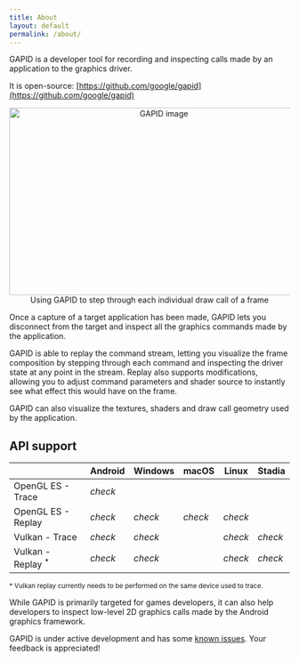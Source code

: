 ```yaml
---
title: About
layout: default
permalink: /about/
---
```


GAPID is a developer tool for recording and inspecting calls made by an application to the graphics driver.

It is open-source: [https://github.com/google/gapid](https://github.com/google/gapid)

<div style="text-align: center;">
    <img src="../images/hero.gif" alt="GAPID image" width="540" height="337">
    <figcaption>Using GAPID to step through each individual draw call of a frame</figcaption>
</div>

Once a capture of a target application has been made, GAPID lets you disconnect from the target and inspect all the graphics commands made by the application.

GAPID is able to replay the command stream, letting you visualize the frame composition by stepping through each command and inspecting the driver state at any point in the stream. Replay also supports modifications, allowing you to adjust command parameters and shader source to instantly see what effect this would have on the frame.

GAPID can also visualize the textures, shaders and draw call geometry used by the application.

## API support

|                              | Android | Windows | macOS  | Linux | Stadia
| ---------------------------- | ------- | ------- |------- | ----- | ------
| OpenGL ES - Trace            |   <i class="material-icons check">check</i>     |         |        |       |
| OpenGL ES - Replay           |   <i class="material-icons check">check</i>     |   <i class="material-icons check">check</i>     |   <i class="material-icons check">check</i>    |   <i class="material-icons check">check</i>   |
| Vulkan - Trace               |   <i class="material-icons check">check</i>     |   <i class="material-icons check">check</i>     |        |   <i class="material-icons check">check</i>   |   <i class="material-icons check">check</i>
| Vulkan - Replay <sup>*</sup> |   <i class="material-icons check">check</i>     |   <i class="material-icons check">check</i>     |        |   <i class="material-icons check">check</i>   |   <i class="material-icons check">check</i>

<sup>* Vulkan replay currently needs to be performed on the same device used to trace.</sup>

While GAPID is primarily targeted for games developers, it can also help developers to inspect low-level 2D graphics calls made by the Android graphics framework.

GAPID is under active development and has some [known issues](https://github.com/google/gapid/issues). Your feedback is appreciated!
